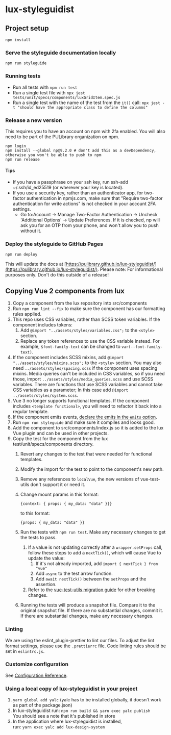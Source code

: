 # lux-styleguidist

## Project setup
```
npm install
```
### Serve the styleguide documentation locally

```
npm run styleguide
```

### Running tests

* Run all tests with `npm run test`
* Run a single test file with `npx jest tests/unit/specs/components/luxGridItem.spec.js`
* Run a single test with the name of the test from the `it()` call: `npx jest -t "should have the appropriate class to define the columns"`

### Release a new version

This requires you to have an account on npm with 2fa enabled.  You will also
need to be part of the PULibrary organization on npm.

```
npm login
npm install --global np@9.2.0 # don't add this as a devDependency, otherwise you won't be able to push to npm
npm run release
```

#### Tips
* If you have a passphrase on your ssh key, run ssh-add ~/.ssh/id_ed25519 (or wherever your key is located).
* If you use a security key, rather than an authenticator app, for two-factor authentication in npmjs.com, make sure that "Require two-factor authentication for write actions" is not checked in your account 2FA settings.
    * Go to:Account -> Manage Two-Factor Authentication -> Uncheck 'Additional Options' -> Update Preferences. If it is checked, np will ask you for an OTP from your phone, and won't allow you to push without it.

### Deploy the styleguide to GitHub Pages
```
npm run deploy
```
This will update the docs at [https://pulibrary.github.io/lux-styleguidist/](https://pulibrary.github.io/lux-styleguidist/).
Please note: For informational purposes only. Don't do this outside of a release!


## Copying Vue 2 components from lux
1. Copy a component from the lux repository into src/components
1. Run `npm run lint --fix` to make sure the component has our formatting rules applied.
1. This repo uses CSS variables, rather than SCSS token variables.  If the component
includes tokens:
    1. Add `@import "../assets/styles/variables.css";` to the `<style>` section.
    1. Replace any token references to use the CSS variable instead.  For example,
      `$font-family-text` can be changed to `var(--font-family-text)`.
1. If the component includes SCSS mixins, add `@import "../assets/styles/mixins.scss";`
to the `<style>` section.  You may also need `../assets/styles/spacing.scss` if the
component uses spacing mixins.  Media queries can't be included in CSS variables, so if you need those, import `../assets/styles/media_queries.scss` and use SCSS variables. There are functions that use SCSS variables and cannot take CSS variables as a parameter; In this case add `@import ../assets/styles/system.scss`.
1. Vue 3 no longer supports functional templates.  If the component includes `<template functional>`,
you will need to refactor it back into a regular template.
1. If the component emits events, [declare the emits in the `emits` option](https://v3-migration.vuejs.org/breaking-changes/emits-option.html).
1. Run `npm run styleguide` and make sure it compiles and looks good.
1. Add the component to src/components/index.js so it is added to the lux Vue plugin and can be used in other projects.
1. Copy the test for the component from the lux test/unit/specs/components directory.
    1. Revert any changes to the test that were needed for functional templates.
    1. Modify the import for the test to point to the component's new path.
    1. Remove any references to `localVue`, the new versions of vue-test-utils don't
    support it or need it.
    1. Change mount params in this format:

        ```
        {context: { props: { my_data: "data" }}}
        ```

        to this format:

        ```
        {props: { my_data: "data" }}
        ```
    1. Run the tests with `npm run test`.  Make any necessary changes to get the tests to pass.
        1. If a value is not updating correctly after a `wrapper.setProps` call, follow these steps to add a `nextTick()`, which will cause Vue to update the value:
            1. If it's not already imported, add `import { nextTick } from "vue"`
            2. Add `async` to the test arrow function.
            3. Add `await nextTick()` between the `setProps` and the assertion.  
        1. Refer to the [vue-test-utils migration guide](https://test-utils.vuejs.org/migration/) for other breaking changes.
    1. Running the tests will produce a snapshot file.  Compare it to the original snapshot file.  If there are no substantial changes, commit it.  If there are substantial changes, make any necessary changes.

### Linting
We are using the eslint_plugin-prettier to lint our files. To adjust the lint format settings, please use the `.prettierrc` file. Code linting rules should be set in `eslintrc.js`.

### Customize configuration
See [Configuration Reference](https://cli.vuejs.org/config/).

### Using a local copy of lux-styleguidist in your project

1. `yarn global add yalc` (yalc has to be installed globally, it doesn't work as part of the package.json)
2. In lux-styleguidist run: `npm run build && yarn exec yalc publish`   
You should see a note that it's published in store  
3. In the application where lux-styleguidist is installed,    
run: `yarn exec yalc add lux-design-system`
